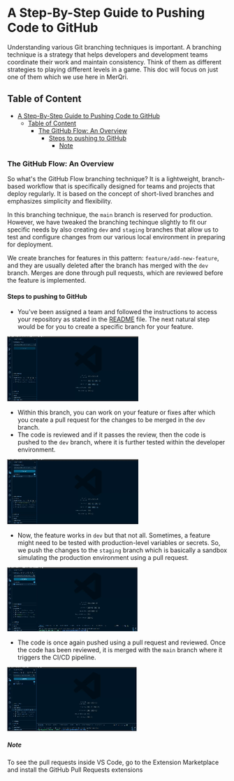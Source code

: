 # A Step-By-Step Guide to Pushing Code to GitHub

Understanding various Git branching techniques is important. A branching technique is a strategy that helps developers and development teams coordinate their work and maintain consistency. Think of them as different strategies to playing different levels in a game. This doc will focus on just one of them which we use here in MerQri.

## Table of Content

- [A Step-By-Step Guide to Pushing Code to GitHub](#a-step-by-step-guide-to-pushing-code-to-github)
  - [Table of Content](#table-of-content)
    - [The GitHub Flow: An Overview](#the-github-flow-an-overview)
      - [Steps to pushing to GitHub](#steps-to-pushing-to-github)
        - [Note](#note)

### The GitHub Flow: An Overview

So what's the GitHub Flow branching technique? It is a lightweight, branch-based workflow that is specifically designed for teams and projects that deploy regularly. It is based on the concept of short-lived branches and emphasizes simplicity and flexibility.

In this branching technique, the `main` branch is reserved for production. However, we have tweaked the branching techinque slightly to fit our specific needs by also creating `dev` and `staging` branches that allow us to test and configure changes from our various local environment in preparing for deployment.

We create branches for features in this pattern: `feature/add-new-feature`, and they are usually deleted after the branch has merged with the `dev` branch. Merges are done through pull requests, which are reviewed before the feature is implemented.

#### Steps to pushing to GitHub

- You've been assigned a team and followed the instructions to access your repository as stated in the [README](README.md) file. The next natural step would be for you to create a specific branch for your feature.

![branch-feature](assets/screensnaps/branch-feature.gif)

- Within this branch, you can work on your feature or fixes after which you create a pull request for the changes to be merged in the `dev` branch.
- The code is reviewed and if it passes the review, then the code is pushed to the `dev` branch, where it is further tested within the developer environment.

![pull-request-dev](assets/screensnaps/pull-request-dev.gif)

- Now, the feature works in `dev` but that not all. Sometimes, a feature might need to be tested with production-level variables or secrets. So, we push the changes to the `staging` branch which is basically a sandbox simulating the production environment using a pull request.

![pull-request-staging](assets/screensnaps/pull-request-staging.gif)

- The code is once again pushed using a pull request and reviewed. Once the code has been reviewed, it is merged with the `main` branch where it triggers the CI/CD pipeline.

![pull-request-main](assets/screensnaps/pull-request-main.gif)

##### Note

To see the pull requests inside VS Code, go to the Extension Marketplace and install the GitHub Pull Requests extensions
